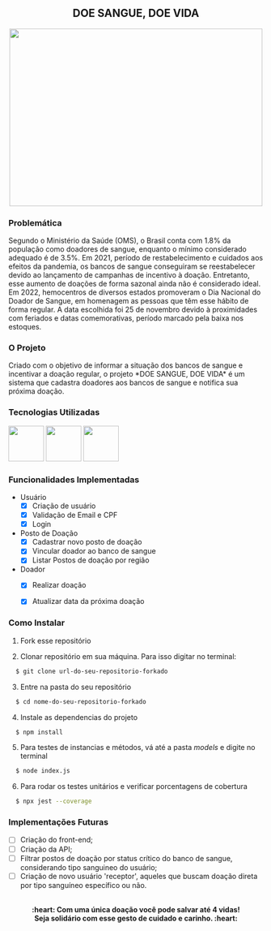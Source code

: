 <h2 align="center">DOE SANGUE, DOE VIDA</h2>

<div align="center">
    <img src="https://i.pinimg.com/originals/b1/67/e2/b167e2bf540ad37e8b53e42b2c2e37a3.gif" width="500" height="350"/>
</div>

### Problemática
<p>
Segundo o Ministério da Saúde (OMS), o Brasil conta com 1.8% da população como doadores de sangue, enquanto o mínimo considerado adequado é de 3.5%. Em 2021, período de restabelecimento e cuidados aos efeitos da pandemia, os bancos de sangue conseguiram se reestabelecer devido ao lançamento de campanhas de incentivo à doação. Entretanto, esse aumento de doações de forma sazonal ainda não é considerado ideal. Em 2022, hemocentros de diversos estados promoveram o Dia Nacional do Doador de Sangue, em homenagem as pessoas que têm esse hábito de forma regular. A data escolhida foi 25 de novembro devido à proximidades com feriados e datas comemorativas, período marcado pela baixa nos estoques.
</p>


### O Projeto
<p>
Criado com o objetivo de informar a situação dos bancos de sangue e incentivar a doação regular, o projeto *DOE SANGUE, DOE VIDA* é um sistema que cadastra doadores aos bancos de sangue e notifica sua próxima doação.
</p>


### Tecnologias Utilizadas
<div>
    <img src="https://cdn.icon-icons.com/icons2/2107/PNG/512/file_type_vscode_icon_130084.png" width="70"/>
    <img src="https://icon-library.com/images/node-js-icon/node-js-icon-8.jpg" width="70"/>
    <img src="https://uxwing.com/wp-content/themes/uxwing/download/brands-and-social-media/jest-js-icon.png" width="70"/>
</div>


### Funcionalidades Implementadas
- Usuário
    - [x] Criação de usuário
    - [x] Validação de Email e CPF
    - [x] Login

- Posto de Doação
    - [x] Cadastrar novo posto de doação
    - [x] Vincular doador ao banco de sangue
    - [x] Listar Postos de doação por região

- Doador
    - [x] Realizar doação
    - [x] Atualizar data da próxima doação
   

### Como Instalar

1. Fork esse repositório

2. Clonar repositório em sua máquina. Para isso digitar no terminal:

```sh
  $ git clone url-do-seu-repositorio-forkado
```

3. Entre na pasta do seu repositório

```sh
  $ cd nome-do-seu-repositorio-forkado
```

4. Instale as dependencias do projeto

```sh
  $ npm install 
```

5. Para testes de instancias e métodos, vá até a pasta *models* e digite no terminal

```sh
  $ node index.js
```

6. Para rodar os testes unitários e verificar porcentagens de cobertura

```sh
  $ npx jest --coverage
```

### Implementações Futuras
- [ ] Criação do front-end;
- [ ] Criação da API;
- [ ] Filtrar postos de doação por status crítico do banco de sangue, considerando tipo sanguineo do usuário;
- [ ] Criação de novo usuário 'receptor', aqueles que buscam doação direta por tipo sanguíneo específico ou não.

<br>
<div align="center">
    <strong>
      :heart:  Com uma única doação você pode salvar até 4 vidas!<br>
        Seja solidário com esse gesto de cuidado e carinho. :heart:
    </strong>
</div>

